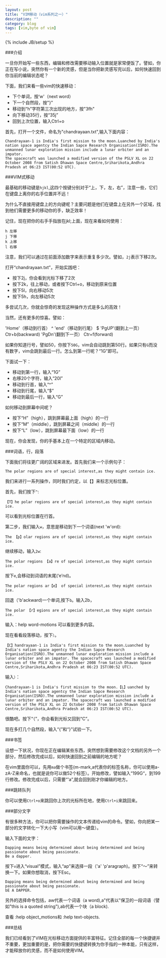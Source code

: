 ```yaml
---
layout: post
title: "VIM移动（vim系列之一）"
description: ""
category: blog 
tags: [vim,byte of vim]
---
```

{% include JB/setup %}

###介绍

一旦你开始写一些东西，编辑和修改需要移动输入位置就是家常便饭了。譬如，你正在写小说，突然你有一个新的灵感，但是当你把新灵感写完以后，如何快速回到你当前的编辑状态呢？


下面，我们来看一些vim的快速移动：

* 下个单词，按‘w'（next word）
* 下一个自然段，按"}"
* 移动到“h”字符第三次出现的地方，按"3fh"
* 向下移动35行，按“35j”
* 回到上次位置，输入Ctrl+o

首先，打开一个文件，命名为"chandrayaan.txt",输入下面内容：

	Chandrayaan-1 is India's first mission to the moon.Luanched by India's nation space agentcy the Indian Sapce Research Organisation(ISRO).The unmanned lunar exploration mission include a lunar orbiter and an impator. 
	The spacecraft was launched a modified version of the PSLV XL on 22 October 2008 from Satish Dhawan Space Centre,Sriharikota,Andhra Pradesh at 06:23 IST(00:52 UTC).


###VIM式移动

最基础的移动键是`hjkl`,这四个按键分别对于“上，下，左，右”，注意一些，它们在键盘上离你的右手位置并不远！

为什么不直接用键盘上的方向键呢？主要问题是他们在键盘上在另外一个区域，找到他们需要更多的移动你的手，缺乏效率！

记住，现在把你的右手手指放在jkl;上面，现在来看如何使用：

	h 左移
	j 下移
	k 上移
	l 右移

注意，我们可以通过在前面添加数字来表示重复多少次。譬如，`2j`表示下移2次。

打开“chandrayaan.txt”，开始实践吧：

+ 按下2j，你会看到光标下移了2次
+ 按下2k，往上移动，或者按下Ctrl+o，移动到原来位置
+ 按下5l，向右移动5次
+ 按下5h，向左移动5次

多尝试几次，你就会惊奇的发现这种操作方式是多么的高效！

当然，还有更多的惊喜。譬如：

'Home'（移动到行首） ^
'end'（移动到行尾） $
'PgUP'(翻到上一页） Ctr+b(backward)
'PgDn'(翻到下一页） Ctr+f(forward)

如果你知道行号，譬如50，你按下`50G`，vim会自动跳到第50行。如果只有`G`而没有数字，vim会跳到最后一行。怎么到第一行呢？“1G”即可。

下面试一下：
+ 移动到第一行，输入“1G”
+ 右移20个字符，输入“20l”
+ 移动到行首，输入“^”
+ 移动到行尾，输入“$”
+ 移动到最后一行，输入“G”

如何移动到屏幕中间呢？

+ 按下“H”（high），跳到屏幕最上面（high）的一行
+ 按下“M”（middle），跳到屏幕之间（middle）的一行
+ 按下“L”（low），跳到屏幕最下面（low）的一行

现在，你会发现，你的手基本上在一个特定的区域内移动。

###词语，行，段落

下面我们将往更广阔的区域来进发。首先我们来一个示例句子：

	The polar regions are of special interest,as they might contain ice.

我们来进行一系列操作，同时我们约定，以【】来标志光标位置。

首先，我们按下`^`:

	【T】he polar regions are of special interest,as they might contain ice.

可以看到光标位置在行首。

第二步，我们输入`w`，意思是移动到下一个词语(next 'w'ord):

	The 【p】olar regions are of special interest,as they might contain ice.

继续移动，输入`2w`:

	The polar regions 【a】re of special interest,as they might contain ice.

按下`e`,会移动到词语的末尾(‘e’nd)。

	The polar regions ar【e】 of special interest,as they might contain ice.

回退（'b'ackward)一个单词,按下`b`。输入2b，

	The polar 【r】egions are of special interest,as they might contain ice.

输入：help word-motions 可以看到更多内容。


现在看看段落移动，按下`）`。

	【C】handrayaan-1 is India's first mission to the moon.Luanched by India's nation space agentcy the Indian Sapce Research Organisation(ISRO).The unmanned lunar exploration mission include a lunar orbiter and an impator. The spacecraft was launched a modified version of the PSLV XL on 22 October 2008 from Satish Dhawan Space Centre,Sriharikota,Andhra Pradesh at 06:23 IST(00:52 UTC).

输入`）`：

	Chandrayaan-1 is India's first mission to the moon.【L】uanched by India's nation space agentcy the Indian Sapce Research Organisation(ISRO).The unmanned lunar exploration mission include a lunar orbiter and an impator. The spacecraft was launched a modified version of the PSLV XL on 22 October 2008 from Satish Dhawan Space Centre,Sriharikota,Andhra Pradesh at 06:23 IST(00:52 UTC).

很酷吧。按下“（”，你会看到光标又回到“C”。

现在多打几个自然段，输入“{”和“}”试验一下。

###书签

设想一下状况，你现在正在编辑某些东西，突然想到需要修改这个文档的另外一个部分，然后修改完成以后，如何快速回到之前编辑的地方呢？

在vim里面你可以，先用`ma`做个书签(m-mark,a代表你的标签名称，你可以使用a-zA-Z来命名，也就是说你可以做52个标签）。开始修改，譬如输入“199G“，到199行修改。修改完成以后，只需要“'a”,就会回到刚才你编辑的地方。

###跳转队列

你可以使用`Ctrl+o`来跳回你上次的光标所在地，使用`Ctrl+i`来跳回来。

###部分文字

有很多种方法，你可以把你需要操作的文本传递给vim的命令。譬如，你向把某一部分的文字转化一下大小写（vim可以用～键盘）。

输入下面的文字：

	Dapping means being determined about being determined and being passionate about being passionate.
	Be a dapper.

按下`v`进入“visual”模式，输入“ap”来选择一段（'a' 'p'aragraph)。按下“～”来转换一下。如果你想取消，按下Esc。

	Dapping means being determined about being determined and being passionate about being passionate.
	bE A DAPPER.

另外的选择命令包括，aw代表一个词语（a word),a"代表以"保卫的一段词语（譬如"this is a  quoted string"),ab代表一个块（a block).

查看 :help object_motions和 :help text-objects.

###总结

我们已经看到了VIM在光标移动方面提供的丰富特征。记住全部的每一个快捷键并不重要，更加重要的是，把你需要的快捷键转换为你手指的一种本能，只有这样，才能释放你的灵感，而不是如何使用VIM。
	
